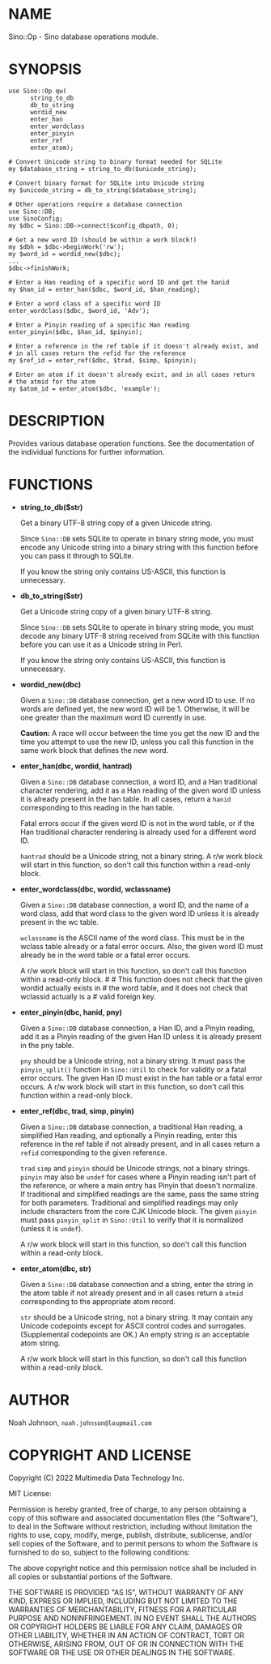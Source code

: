# NAME

Sino::Op - Sino database operations module.

# SYNOPSIS

    use Sino::Op qw(
          string_to_db
          db_to_string
          wordid_new
          enter_han
          enter_wordclass
          enter_pinyin
          enter_ref
          enter_atom);
    
    # Convert Unicode string to binary format needed for SQLite
    my $database_string = string_to_db($unicode_string);
    
    # Convert binary format for SQLite into Unicode string
    my $unicode_string = db_to_string($database_string);
    
    # Other operations require a database connection
    use Sino::DB;
    use SinoConfig;
    my $dbc = Sino::DB->connect($config_dbpath, 0);
    
    # Get a new word ID (should be within a work block!)
    my $dbh = $dbc->beginWork('rw');
    my $word_id = wordid_new($dbc);
    ...
    $dbc->finishWork;
    
    # Enter a Han reading of a specific word ID and get the hanid
    my $han_id = enter_han($dbc, $word_id, $han_reading);
    
    # Enter a word class of a specific word ID
    enter_wordclass($dbc, $word_id, 'Adv');
    
    # Enter a Pinyin reading of a specific Han reading
    enter_pinyin($dbc, $han_id, $pinyin);
    
    # Enter a reference in the ref table if it doesn't already exist, and
    # in all cases return the refid for the reference
    my $ref_id = enter_ref($dbc, $trad, $simp, $pinyin);
    
    # Enter an atom if it doesn't already exist, and in all cases return
    # the atmid for the atom
    my $atom_id = enter_atom($dbc, 'example');

# DESCRIPTION

Provides various database operation functions.  See the documentation of
the individual functions for further information.

# FUNCTIONS

- **string\_to\_db($str)**

    Get a binary UTF-8 string copy of a given Unicode string.

    Since `Sino::DB` sets SQLite to operate in binary string mode, you must
    encode any Unicode string into a binary string with this function before
    you can pass it through to SQLite.

    If you know the string only contains US-ASCII, this function is
    unnecessary.

- **db\_to\_string($str)**

    Get a Unicode string copy of a given binary UTF-8 string.

    Since `Sino::DB` sets SQLite to operate in binary string mode, you must
    decode any binary UTF-8 string received from SQLite with this function
    before you can use it as a Unicode string in Perl.

    If you know the string only contains US-ASCII, this function is
    unnecessary.

- **wordid\_new(dbc)**

    Given a `Sino::DB` database connection, get a new word ID to use.  If
    no words are defined yet, the new word ID will be 1.  Otherwise, it will
    be one greater than the maximum word ID currently in use.

    **Caution:** A race will occur between the time you get the new ID and
    the time you attempt to use the new ID, unless you call this function in
    the same work block that defines the new word.

- **enter\_han(dbc, wordid, hantrad)**

    Given a `Sino::DB` database connection, a word ID, and a Han
    traditional character rendering, add it as a Han reading of the given
    word ID unless it is already present in the han table.  In all cases,
    return a `hanid` corresponding to this reading in the han table.

    Fatal errors occur if the given word ID is not in the word table, or if
    the Han traditional character rendering is already used for a different
    word ID.

    `hantrad` should be a Unicode string, not a binary string.  A r/w work
    block will start in this function, so don't call this function within a
    read-only block.

- **enter\_wordclass(dbc, wordid, wclassname)**

    Given a `Sino::DB` database connection, a word ID, and the name of a
    word class, add that word class to the given word ID unless it is
    already present in the wc table.

    `wclassname` is the ASCII name of the word class.  This must be in the
    wclass table already or a fatal error occurs.  Also, the given word ID
    must already be in the word table or a fatal error occurs.

    A r/w work block will start in this function, so don't call this
    function within a read-only block.
    \#
    \# This function does not check that the given wordid actually exists in
    \# the word table, and it does not check that wclassid actually is a
    \# valid foreign key.

- **enter\_pinyin(dbc, hanid, pny)**

    Given a `Sino::DB` database connection, a Han ID, and a Pinyin reading,
    add it as a Pinyin reading of the given Han ID unless it is already
    present in the pny table.

    `pny` should be a Unicode string, not a binary string.  It must pass
    the `pinyin_split()` function in `Sino::Util` to check for validity or
    a fatal error occurs.  The given Han ID must exist in the han table or a
    fatal error occurs.  A r/w work block will start in this function, so
    don't call this function within a read-only block.

- **enter\_ref(dbc, trad, simp, pinyin)**

    Given a `Sino::DB` database connection, a traditional Han reading, a
    simplified Han reading, and optionally a Pinyin reading, enter this
    reference in the ref table if not already present, and in all cases
    return a `refid` corresponding to the given reference. 

    `trad` `simp` and `pinyin` should be Unicode strings, not a binary
    strings.  `pinyin` may also be `undef` for cases where a Pinyin 
    reading isn't part of the reference, or where a main entry has Pinyin
    that doesn't normalize.  If traditional and simplified readings are the
    same, pass the same string for both parameters.  Traditional and
    simplified readings may only include characters from the core CJK
    Unicode block.  The given `pinyin` must pass `pinyin_split` in
    `Sino::Util` to verify that it is normalized (unless it is `undef`).

    A r/w work block will start in this function, so don't call this
    function within a read-only block.

- **enter\_atom(dbc, str)**

    Given a `Sino::DB` database connection and a string, enter the string
    in the atom table if not already present and in all cases return a
    `atmid` corresponding to the appropriate atom record.

    `str` should be a Unicode string, not a binary string.  It may contain
    any Unicode codepoints except for ASCII control codes and surrogates.
    (Supplemental codepoints are OK.)  An empty string _is_ an acceptable
    atom string.

    A r/w work block will start in this function, so don't call this
    function within a read-only block.

# AUTHOR

Noah Johnson, `noah.johnson@loupmail.com`

# COPYRIGHT AND LICENSE

Copyright (C) 2022 Multimedia Data Technology Inc.

MIT License:

Permission is hereby granted, free of charge, to any person obtaining a
copy of this software and associated documentation files
(the "Software"), to deal in the Software without restriction, including
without limitation the rights to use, copy, modify, merge, publish,
distribute, sublicense, and/or sell copies of the Software, and to
permit persons to whom the Software is furnished to do so, subject to
the following conditions:

The above copyright notice and this permission notice shall be included
in all copies or substantial portions of the Software.

THE SOFTWARE IS PROVIDED "AS IS", WITHOUT WARRANTY OF ANY KIND, EXPRESS
OR IMPLIED, INCLUDING BUT NOT LIMITED TO THE WARRANTIES OF
MERCHANTABILITY, FITNESS FOR A PARTICULAR PURPOSE AND NONINFRINGEMENT.
IN NO EVENT SHALL THE AUTHORS OR COPYRIGHT HOLDERS BE LIABLE FOR ANY
CLAIM, DAMAGES OR OTHER LIABILITY, WHETHER IN AN ACTION OF CONTRACT,
TORT OR OTHERWISE, ARISING FROM, OUT OF OR IN CONNECTION WITH THE
SOFTWARE OR THE USE OR OTHER DEALINGS IN THE SOFTWARE.
